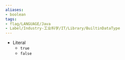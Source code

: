 ```yaml
---
aliases:
- boolean
tags:
- flag/LANGUAGE/Java
- Label/Industry-工业科学/IT/Library/BuiltinDataType
---
```


- Literal
    - `true`
    - `false`
